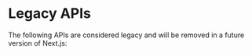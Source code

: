 # Legacy APIs

The following APIs are considered legacy and will be removed in a future version of Next.js: